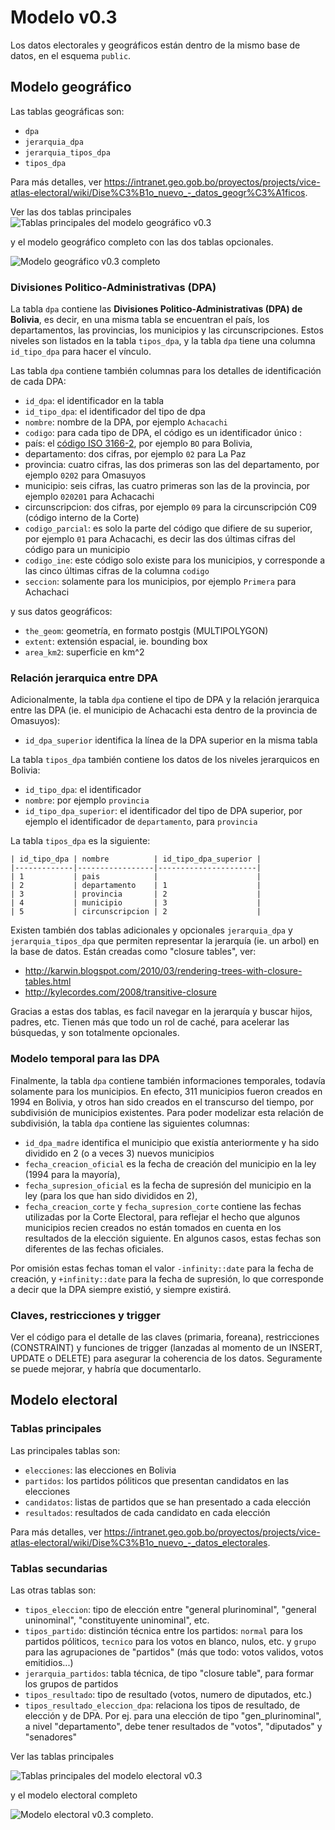 # Modelo v0.3

Los datos electorales y geográficos están dentro de la mismo base de datos, en el esquema `public`.

## Modelo geográfico

Las tablas geográficas son:

* `dpa`
* `jerarquia_dpa`
* `jerarquia_tipos_dpa`
* `tipos_dpa`

Para más detalles, ver https://intranet.geo.gob.bo/proyectos/projects/vice-atlas-electoral/wiki/Dise%C3%B1o_nuevo_-_datos_geogr%C3%A1ficos.

Ver las dos tablas principales
![Tablas principales del modelo geográfico v0.3](../../../raw/master/modelo_0.3/modelo_0.3_img_geo_simple.png "Tablas principales del modelo geográfico v0.3")

y el modelo geográfico completo con las dos tablas opcionales.

![Modelo geográfico v0.3 completo](../../../raw/master/modelo_0.3/modelo_0.3_img_geo_completo.png "Modelo geográfico v0.3 completo")

### Divisiones Politico-Administrativas (DPA)

La tabla `dpa` contiene las **Divisiones Politico-Administrativas (DPA) de Bolivia**, es decir, en una misma tabla se encuentran el país, los departamentos, las provincias, los municipios y las circunscripciones. Estos niveles son listados en la tabla `tipos_dpa`, y la tabla `dpa` tiene una columna `id_tipo_dpa` para hacer el vínculo.

Las tabla `dpa` contiene también columnas para los detalles de identificación de cada DPA:

* `id_dpa`: el identificador en la tabla
* `id_tipo_dpa`: el identificador del tipo de dpa
* `nombre`: nombre de la DPA, por ejemplo `Achacachi`
* `codigo`: para cada tipo de DPA, el código es un identificador único :
 * país: el [código ISO 3166-2](https://es.wikipedia.org/wiki/ISO_3166-2:BO), por ejemplo `BO` para Bolivia,
 * departamento: dos cifras, por ejemplo `02` para La Paz
 * provincia: cuatro cifras, las dos primeras son las del departamento, por ejemplo `0202` para Omasuyos
 * municipio: seis cifras, las cuatro primeras son las de la provincia, por ejemplo `020201` para Achacachi
 * circunscripcion: dos cifras, por ejemplo `09` para la circunscripción C09 (código interno de la Corte)
* `codigo_parcial`: es solo la parte del código que difiere de su superior, por ejemplo `01` para Achacachi, es decir las dos últimas cifras del código para un municipio
* `codigo_ine`: este código solo existe para los municipios, y corresponde a las cinco últimas cifras de la columna `codigo`
* `seccion`: solamente para los municipios, por ejemplo `Primera` para Achachaci

y sus datos geográficos:

* `the_geom`: geometría, en formato postgis (MULTIPOLYGON)
* `extent`: extensión espacial, ie. bounding box
* `area_km2`: superficie en km^2

### Relación jerarquica entre DPA

Adicionalmente, la tabla `dpa` contiene el tipo de DPA y la relación jerarquica entre las DPA (ie. el municipio de Achacachi esta dentro de la provincia de Omasuyos):

* `id_dpa_superior` identifica la línea de la DPA superior en la misma tabla

La tabla `tipos_dpa` también contiene los datos de los niveles jerarquicos en Bolivia:

* `id_tipo_dpa`: el identificador
* `nombre`: por ejemplo `provincia`
* `id_tipo_dpa_superior`: el identificador del tipo de DPA superior, por ejemplo el identificador de `departamento`, para `provincia`

La tabla `tipos_dpa` es la siguiente:

```
| id_tipo_dpa | nombre          | id_tipo_dpa_superior |
|-------------|-----------------|----------------------|
| 1           | pais            |                      |
| 2           | departamento    | 1                    |
| 3           | provincia       | 2                    |
| 4           | municipio       | 3                    |
| 5           | circunscripcion | 2                    |
```

Existen también dos tablas adicionales y opcionales `jerarquia_dpa` y `jerarquia_tipos_dpa` que permiten representar la jerarquía (ie. un arbol) en la base de datos. Están creadas como "closure tables", ver:

* http://karwin.blogspot.com/2010/03/rendering-trees-with-closure-tables.html
* http://kylecordes.com/2008/transitive-closure

Gracias a estas dos tablas, es facil navegar en la jerarquía y buscar hijos, padres, etc. Tienen más que todo un rol de caché, para acelerar las búsquedas, y son totalmente opcionales.

### Modelo temporal para las DPA

Finalmente, la tabla `dpa` contiene también informaciones temporales, todavía solamente para los municipios. En efecto, 311 municipios fueron creados en 1994 en Bolivia, y otros han sido creados en el transcurso del tiempo, por subdivisión de municipios existentes. Para poder modelizar esta relación de subdivisión, la tabla `dpa` contiene las siguientes columnas:

* `id_dpa_madre` identifica el municipio que existía anteriormente y ha sido dividido en 2 (o a veces 3) nuevos municipios
* `fecha_creacion_oficial` es la fecha de creación del municipio en la ley (1994 para la mayoría),
* `fecha_supresion_oficial` es la fecha de supresión del municipio en la ley (para los que han sido divididos en 2),
* `fecha_creacion_corte` y `fecha_supresion_corte` contiene las fechas utilizadas por la Corte Electoral, para reflejar el hecho que algunos municipios recien creados no están tomados en cuenta en los resultados de la elección siguiente. En algunos casos, estas fechas son diferentes de las fechas oficiales.

Por omisión estas fechas toman el valor `-infinity::date` para la fecha de creación, y `+infinity::date` para la fecha de supresión, lo que corresponde a decir que la DPA siempre existió, y siempre existirá.

### Claves, restricciones y trigger

Ver el código para el detalle de las claves (primaria, foreana), restricciones (CONSTRAINT) y funciones de trigger (lanzadas al momento de un INSERT, UPDATE o DELETE) para asegurar la coherencia de los datos. Seguramente se puede mejorar, y habría que documentarlo.

## Modelo electoral

### Tablas principales

Las principales tablas son:
* `elecciones`: las elecciones en Bolivia
* `partidos`: los partidos póliticos que presentan candidatos en las elecciones
* `candidatos`: listas de partidos que se han presentado a cada elección
* `resultados`: resultados de cada candidato en cada elección

Para más detalles, ver https://intranet.geo.gob.bo/proyectos/projects/vice-atlas-electoral/wiki/Dise%C3%B1o_nuevo_-_datos_electorales.

### Tablas secundarias

Las otras tablas son:
* `tipos_eleccion`: tipo de elección entre "general plurinominal", "general uninominal", "constituyente uninominal", etc.
* `tipos_partido`: distinción técnica entre los partidos: `normal` para los partidos póliticos, `tecnico` para los votos en blanco, nulos, etc. y `grupo` para las agrupaciones de "partidos" (más que todo: votos validos, votos emitidios...)
* `jerarquia_partidos`: tabla técnica, de tipo "closure table", para formar los grupos de partidos
* `tipos_resultado`: tipo de resultado (votos, numero de diputados, etc.)
* `tipos_resultado_eleccion_dpa`: relaciona los tipos de resultado, de elección y de DPA. Por ej. para una elección de tipo "gen_plurinominal", a nivel "departamento", debe tener resultados de  "votos", "diputados" y "senadores"

Ver las tablas principales

![Tablas principales del modelo electoral v0.3](../../../raw/master/modelo_0.3/modelo_0.3_img_elec_simple.png "Tablas principales del modelo electoral v0.3")

y el modelo electoral completo

![Modelo electoral v0.3 completo](../../../raw/master/modelo_0.3/modelo_0.3_img_elec_completo.png "Modelo electoral v0.3 completo").
